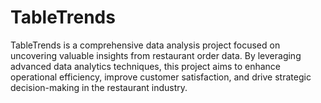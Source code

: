 # TableTrends
TableTrends is a comprehensive data analysis project focused on uncovering valuable insights from restaurant order data. By leveraging advanced data analytics techniques, this project aims to enhance operational efficiency, improve customer satisfaction, and drive strategic decision-making in the restaurant industry.

